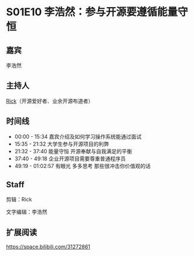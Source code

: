 # S01E10 李浩然：参与开源要遵循能量守恒

## 嘉宾
李浩然

## 主持人
[Rick](https://github.com/linuxsuren)（开源爱好者、业余开源布道者）

## 时间线
* 00:00 - 15:34    嘉宾介绍及如何学习操作系统能通过面试
* 15:35 - 21:32    大学生参与开源项目的利弊
* 21:32 - 37:40    能量守恒 开源奉献与自我满足的平衡
* 37:40 - 49:18    企业开源项目需要尊重普通程序员
* 49:19 - 01:02:57 有眼光 多多思考 那些很冲击你价值观的话

## Staff
剪辑：Rick

文字编辑：李浩然

## 扩展阅读
https://space.bilibili.com/31272861

